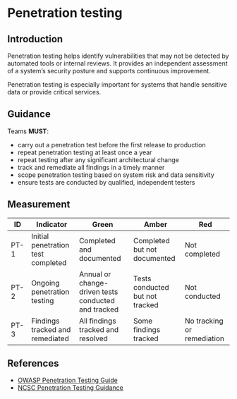 # Penetration testing

## Introduction

Penetration testing helps identify vulnerabilities that may not be detected by automated tools or internal reviews. It provides an independent assessment of a system’s security posture and supports continuous improvement.

Penetration testing is especially important for systems that handle sensitive data or provide critical services.

## Guidance

Teams **MUST**:

- carry out a penetration test before the first release to production
- repeat penetration testing at least once a year
- repeat testing after any significant architectural change
- track and remediate all findings in a timely manner
- scope penetration testing based on system risk and data sensitivity
- ensure tests are conducted by qualified, independent testers

## Measurement

| ID   | Indicator                          | Green                                               | Amber                           | Red                        |
| ---- | ---------------------------------- | --------------------------------------------------- | ------------------------------- | -------------------------- |
| PT-1 | Initial penetration test completed | Completed and documented                            | Completed but not documented    | Not completed              |
| PT-2 | Ongoing penetration testing        | Annual or change-driven tests conducted and tracked | Tests conducted but not tracked | Not conducted              |
| PT-3 | Findings tracked and remediated    | All findings tracked and resolved                   | Some findings tracked           | No tracking or remediation |

## References

- [OWASP Penetration Testing Guide](https://owasp.org/www-project-web-security-testing-guide)
- [NCSC Penetration Testing Guidance](https://www.ncsc.gov.uk/guidance/penetration-testing)
